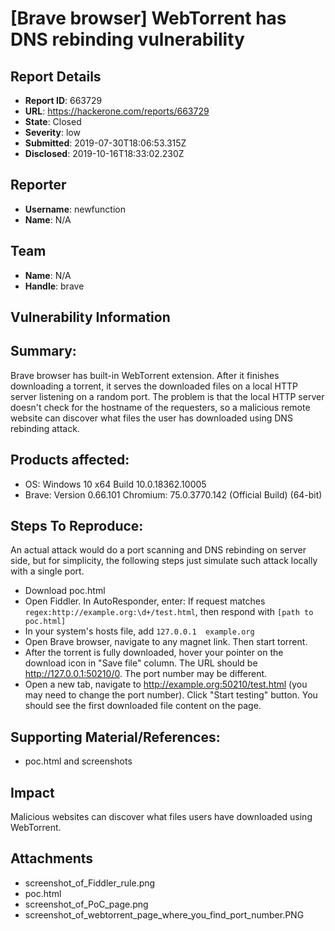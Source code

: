 # [Brave browser] WebTorrent has DNS rebinding vulnerability

## Report Details
- **Report ID**: 663729
- **URL**: https://hackerone.com/reports/663729
- **State**: Closed
- **Severity**: low
- **Submitted**: 2019-07-30T18:06:53.315Z
- **Disclosed**: 2019-10-16T18:33:02.230Z

## Reporter
- **Username**: newfunction
- **Name**: N/A

## Team
- **Name**: N/A
- **Handle**: brave

## Vulnerability Information
## Summary:
Brave browser has built-in WebTorrent extension. After it finishes downloading a torrent, it serves the downloaded files on a local HTTP server listening on a random port. The problem is that the local HTTP server doesn't check for the hostname of the requesters, so a malicious remote website can discover what files the user has downloaded using DNS rebinding attack.

## Products affected: 

 * OS: Windows 10 x64 Build 10.0.18362.10005
 * Brave: Version 0.66.101 Chromium: 75.0.3770.142 (Official Build) (64-bit)

## Steps To Reproduce:

An actual attack would do a port scanning and DNS rebinding on server side, but for simplicity, the following steps just simulate such attack locally with a single port.

 * Download poc.html
 * Open Fiddler. In AutoResponder, enter: If request matches `regex:http://example.org:\d+/test.html`, then respond with `[path to poc.html]`
 * In your system's hosts file, add `127.0.0.1  example.org`
 * Open Brave browser, navigate to any magnet link. Then start torrent.
 * After the torrent is fully downloaded, hover your pointer on the download icon in "Save file" column. The URL should be http://127.0.0.1:50210/0. The port number may be different.
 * Open a new tab, navigate to http://example.org:50210/test.html (you may need to change the port number). Click "Start testing" button. You should see the first downloaded file content on the page.

## Supporting Material/References:

  * poc.html and screenshots

## Impact

Malicious websites can discover what files users have downloaded using WebTorrent.

## Attachments
- screenshot_of_Fiddler_rule.png
- poc.html
- screenshot_of_PoC_page.png
- screenshot_of_webtorrent_page_where_you_find_port_number.PNG

